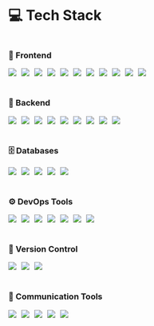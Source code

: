 <!-- Tech Stack -->
<h1 align="left">💻 Tech Stack</h1>
<div align="left" style="display: flex; flex-direction: column; gap: 20px;">

  <!-- Frontend -->
  <div>
    <h3>🎨 Frontend</h3>
    <div style="display: flex; gap: 10px; flex-wrap: wrap;">
      <img src="https://img.shields.io/badge/HTML-E34F26?style=flat&logo=html5&logoColor=white" />
      <img src="https://img.shields.io/badge/CSS-1572B6?style=flat&logo=css3&logoColor=white" />
      <img src="https://img.shields.io/badge/TailwindCSS-38B2AC?style=flat&logo=tailwind-css&logoColor=white" />
      <img src="https://img.shields.io/badge/Sass-CC6699?style=flat&logo=sass&logoColor=white" />
      <img src="https://img.shields.io/badge/Bootstrap-7952B3?style=flat&logo=bootstrap&logoColor=white" />
      <img src="https://img.shields.io/badge/React-61DAFB?style=flat&logo=react&logoColor=black" />
      <img src="https://img.shields.io/badge/Next.js-000000?style=flat&logo=nextdotjs&logoColor=white" />
      <img src="https://img.shields.io/badge/Vue.js-4FC08D?style=flat&logo=vue.js&logoColor=white" />
      <img src="https://img.shields.io/badge/jQuery-0769AD?style=flat&logo=jquery&logoColor=white" />
      <img src="https://img.shields.io/badge/JavaScript-F7DF1E?style=flat&logo=javascript&logoColor=black" />
      <img src="https://img.shields.io/badge/TypeScript-007ACC?style=flat&logo=typescript&logoColor=white" />
    </div>
  </div>

  <!-- Backend -->
  <div>
    <h3>🔧 Backend</h3>
    <div style="display: flex; gap: 10px; flex-wrap: wrap;">
      <img src="https://img.shields.io/badge/Java-007396?style=flat&logo=openjdk&logoColor=white" />
      <img src="https://img.shields.io/badge/Spring-6DB33F?style=flat&logo=spring&logoColor=white" />
      <img src="https://img.shields.io/badge/Spring_Boot-6DB33F?style=flat&logo=springboot&logoColor=white" />
      <img src="https://img.shields.io/badge/Node.js-339933?style=flat&logo=nodedotjs&logoColor=white" />
      <img src="https://img.shields.io/badge/Express-000000?style=flat&logo=express&logoColor=white" />
      <img src="https://img.shields.io/badge/Django-092E20?style=flat&logo=django&logoColor=white" />
      <img src="https://img.shields.io/badge/FastAPI-009688?style=flat&logo=fastapi&logoColor=white" />
      <img src="https://img.shields.io/badge/Flask-000000?style=flat&logo=flask&logoColor=white" />
      <img src="https://img.shields.io/badge/Laravel-FF2D20?style=flat&logo=laravel&logoColor=white" />
    </div>
  </div>

  <!-- Databases -->
  <div>
    <h3>🗄️ Databases</h3>
    <div style="display: flex; gap: 10px; flex-wrap: wrap;">
      <img src="https://img.shields.io/badge/Oracle-F80000?style=flat&logo=oracle&logoColor=white" />
      <img src="https://img.shields.io/badge/PostgreSQL-316192?style=flat&logo=postgresql&logoColor=white" />
      <img src="https://img.shields.io/badge/MySQL-4479A1?style=flat&logo=mysql&logoColor=white" />
      <img src="https://img.shields.io/badge/MariaDB-003545?style=flat&logo=mariadb&logoColor=white" />
      <img src="https://img.shields.io/badge/MongoDB-47A248?style=flat&logo=mongodb&logoColor=white" />
    </div>
  </div>

  <!-- DevOps -->
  <div>
    <h3>⚙️ DevOps Tools</h3>
    <div style="display: flex; gap: 10px; flex-wrap: wrap;">
      <img src="https://img.shields.io/badge/Docker-2496ED?style=flat&logo=docker&logoColor=white" />
      <img src="https://img.shields.io/badge/Kubernetes-326CE5?style=flat&logo=kubernetes&logoColor=white" />
      <img src="https://img.shields.io/badge/Terraform-623AA2?style=flat&logo=terraform&logoColor=white" />
      <img src="https://img.shields.io/badge/Ansible-1A1918?style=flat&logo=ansible&logoColor=white" />
      <img src="https://img.shields.io/badge/Jenkins-D24939?style=flat&logo=jenkins&logoColor=white" />
      <img src="https://img.shields.io/badge/SonarQube-4E9BCD?style=flat&logo=sonarqube&logoColor=white" />
      <img src="https://img.shields.io/badge/ArgoCD-EF7B4D?style=flat&logo=argo&logoColor=white" />
    </div>
  </div>

  <!-- Version Control -->
  <div>
    <h3>📁 Version Control</h3>
    <div style="display: flex; gap: 10px; flex-wrap: wrap;">
      <img src="https://img.shields.io/badge/Git-F05032?style=flat&logo=git&logoColor=white" />
      <img src="https://img.shields.io/badge/GitHub-181717?style=flat&logo=github&logoColor=white" />
      <img src="https://img.shields.io/badge/GitLab-FC6D26?style=flat&logo=gitlab&logoColor=white" />
    </div>
  </div>

  <!-- Communication Tools -->
  <div>
    <h3>💬 Communication Tools</h3>
    <div style="display: flex; gap: 10px; flex-wrap: wrap;">
      <img src="https://img.shields.io/badge/Jira-0052CC?style=flat&logo=jira&logoColor=white" />
      <img src="https://img.shields.io/badge/Confluence-172B4D?style=flat&logo=confluence&logoColor=white" />
      <img src="https://img.shields.io/badge/Slack-4A154B?style=flat&logo=slack&logoColor=white" />
      <img src="https://img.shields.io/badge/Notion-000000?style=flat&logo=notion&logoColor=white" />
      <img src="https://img.shields.io/badge/Figma-F24E1E?style=flat&logo=figma&logoColor=white" />
    </div>
  </div>

</div>
